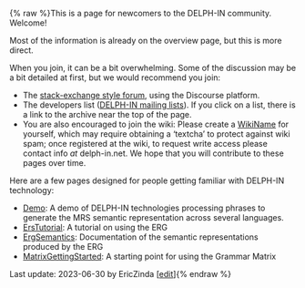 {% raw %}This is a page for newcomers to the DELPH-IN community. Welcome!

Most of the information is already on the overview page, but this is more
direct.

When you join, it can be a bit overwhelming. Some of the discussion may
be a bit detailed at first, but we would recommend you join:

- The [stack-exchange style forum](http://discourse.delph-in.net),
using the Discourse platform.
- The developers list ([DELPH-IN mailing
lists](http://lists.delph-in.net/)). If you click on a list, there
is a link to the archive near the top of the page.
- You are also encouraged to join the wiki: Please create a
[WikiName](https://delph-in.github.io/docs/garage/WikiName) for yourself, which may require obtaining a
‘textcha’ to protect against wiki spam; once registered at the wiki,
to request write access please contact info *at* delph-in.net. We
hope that you will contribute to these pages over time.

Here are a few pages designed for people getting familiar with DELPH-IN
technology:

- [Demo](http://delph-in.github.io/delphin-viz/demo/#input=hello%20there!&count=5&grammar=erg2018-uw&mrs=true): A demo of DELPH-IN technologies processing phrases to generate the MRS semantic representation across several languages.
- [ErsTutorial](https://delph-in.github.io/docs/howto/ErsTutorial): A tutorial on using the ERG
- [ErgSemantics](https://delph-in.github.io/docs/erg/ErgSemantics): Documentation of the semantic
representations produced by the ERG
- [MatrixGettingStarted](https://delph-in.github.io/docs/matrix/MatrixGettingStarted): A starting point for
using the Grammar Matrix

Last update: 2023-06-30 by EricZinda [[edit](https://github.com/delph-in/docs/wiki/DelphinWelcome/_edit)]{% endraw %}